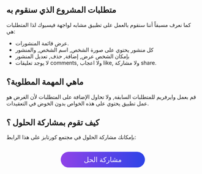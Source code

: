 ## متطلبات المشروع الذي سنقوم به

كما نعرف مسبقاً أننا سنقوم بالعمل على تطبيق مشابه لواجهة فيسبوك لذا المتطلبات هي:

* عرض قائمة المنشورات.
* كل منشور يحتوي على صورة الشخص, اسم الشخص, والمنشور
* بإمكان الشخص عرض, إضافة, حذف, تعديل المنشور
* لا يوجد تعليقات comments, ولا اعجاب like, ولا مشاركة share.

## ماهي المهمة المطلوبة؟

قم بعمل وايرفريم للمتطلبات السابقة, ولا تحاول الإضافة على المتطلبات لأن الغرض هو عمل تطبيق يحتوي على هذه الخواص بدون الخوض في التعقيدات.

## كيف تقوم بمشاركة الحلول ؟

بإمكانك مشاركة الحلول في مجتمع كورتابز على هذا الرابط:

<a href="https://forums.coretabs.net/t/مشاركة-حلول-عمل-وايرفريم-للمشروع-المشابه-للفيسبوك/1358" style="display: block; width: 200px; background-color: #5355e8; background-image:linear-gradient(to left, #2d43e7, #9042e8); color:#fff; padding: 10px; margin: 30px auto; border-radius:100px; text-decoration: none; font-size: 18px; text-align: center;">مشاركة الحل</a>